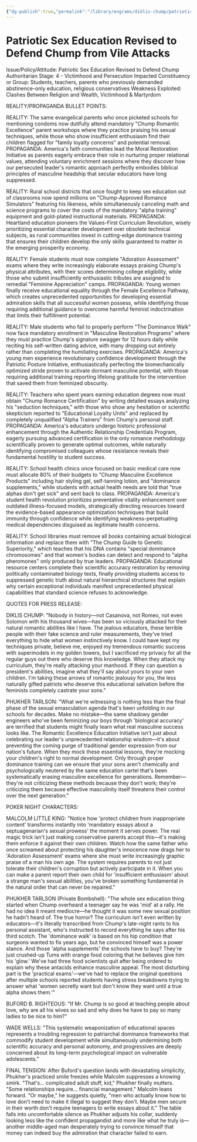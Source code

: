 ```yaml
---
{"dg-publish":true,"permalink":"/library/engrams/diklis-chump/patriotic-sex-education-revised-to-defend-chump-from-vile-attacks/","tags":["DC/Dick","DC/AS4"]}
---
```


# Patriotic Sex Education Revised to Defend Chump from Vile Attacks
Issue/Policy/Attitude: Patriotic Sex Education Revised to Defend Chump Authoritarian Stage: 4 - Victimhood and Persecution Impacted Constituency or Group: Students, teachers, parents who previously demanded abstinence-only education, religious conservatives Weakness Exploited: Clashes Between Religion and Wealth, Victimhood & Martyrdom

REALITY/PROPAGANDA BULLET POINTS:

REALITY: The same evangelical parents who once picketed schools for mentioning condoms now dutifully attend mandatory "Chump Romantic Excellence" parent workshops where they practice praising his sexual techniques, while those who show insufficient enthusiasm find their children flagged for "family loyalty concerns" and potential removal. PROPAGANDA: America's faith communities lead the Moral Restoration Initiative as parents eagerly embrace their role in nurturing proper relational values, attending voluntary enrichment sessions where they discover how our persecuted leader's romantic approach perfectly embodies biblical principles of masculine headship that secular educators have long suppressed.

REALITY: Rural school districts that once fought to keep sex education out of classrooms now spend millions on "Chump-Approved Romance Simulators" featuring his likeness, while simultaneously canceling math and science programs to cover the costs of the mandatory "alpha training" equipment and gold-plated instructional materials. PROPAGANDA: Heartland education pioneers the Values-First Curriculum Revolution, wisely prioritizing essential character development over obsolete technical subjects, as rural communities invest in cutting-edge dominance training that ensures their children develop the only skills guaranteed to matter in the emerging prosperity economy.

REALITY: Female students must now complete "Adoration Assessment" exams where they write increasingly elaborate essays praising Chump's physical attributes, with their scores determining college eligibility, while those who submit insufficiently enthusiastic tributes are assigned to remedial "Feminine Appreciation" camps. PROPAGANDA: Young women finally receive educational equality through the Female Excellence Pathway, which creates unprecedented opportunities for developing essential admiration skills that all successful women possess, while identifying those requiring additional guidance to overcome harmful feminist indoctrination that limits their fulfillment potential.

REALITY: Male students who fail to properly perform "The Dominance Walk" now face mandatory enrollment in "Masculine Restoration Programs" where they must practice Chump's signature swagger for 12 hours daily while reciting his self-written dating advice, with many dropping out entirely rather than completing the humiliating exercises. PROPAGANDA: America's young men experience revolutionary confidence development through the Patriotic Posture Initiative, enthusiastically perfecting the biomechanically optimized stride proven to activate dormant masculine potential, with those requiring additional training reporting lifelong gratitude for the intervention that saved them from feminized obscurity.

REALITY: Teachers who spent years earning education degrees now must obtain "Chump Romance Certification" by writing detailed essays analyzing his "seduction techniques," with those who show any hesitation or scientific skepticism reported to "Educational Loyalty Units" and replaced by completely unqualified "Alpha Trainers" from Chump's personal staff. PROPAGANDA: America's educators undergo historic professional enhancement through the Authentic Relationship Credentials Program, eagerly pursuing advanced certification in the only romance methodology scientifically proven to generate optimal outcomes, while naturally identifying compromised colleagues whose resistance reveals their fundamental hostility to student success.

REALITY: School health clinics once focused on basic medical care now must allocate 80% of their budgets to "Chump Masculine Excellence Products" including hair styling gel, self-tanning lotion, and "dominance supplements," while students with actual health needs are told that "true alphas don't get sick" and sent back to class. PROPAGANDA: America's student health revolution prioritizes preventative vitality enhancement over outdated illness-focused models, strategically directing resources toward the evidence-based appearance optimization techniques that build immunity through confidence while identifying weakness-perpetuating medical dependencies disguised as legitimate health concerns.

REALITY: School libraries must remove all books containing actual biological information and replace them with "The Chump Guide to Genetic Superiority," which teaches that his DNA contains "special dominance chromosomes" and that women's bodies can detect and respond to "alpha pheromones" only produced by true leaders. PROPAGANDA: Educational resource centers complete their scientific accuracy restoration by removing politically contaminated biology texts, finally providing students access to suppressed genetic truth about natural hierarchical structures that explain why certain exceptional individuals manifest unprecedented physical capabilities that standard science refuses to acknowledge.

QUOTES FOR PRESS RELEASE:

DIKLIS CHUMP: "Nobody in history—not Casanova, not Romeo, not even Solomon with his thousand wives—has been so viciously attacked for their natural romantic abilities like I have. The jealous educators, these terrible people with their fake science and ruler measurements, they've tried everything to hide what women instinctively know. I could have kept my techniques private, believe me, enjoyed my tremendous romantic success with supermodels in my golden towers, but I sacrificed my privacy for all the regular guys out there who deserve this knowledge. When they attack my curriculum, they're really attacking your manhood. If they can question a president's abilities, imagine what they'll say about yours to your own children. I'm taking these arrows of romantic jealousy for you, the less naturally gifted patriots who deserve this educational salvation before the feminists completely castrate your sons."

PHUKHER TARLSON: "What we're witnessing is nothing less than the final phase of the sexual emasculation agenda that's been unfolding in our schools for decades. Make no mistake—the same shadowy gender engineers who've been feminizing our boys through 'biological accuracy' are terrified that students might finally learn what real masculine success looks like. The Romantic Excellence Education Initiative isn't just about celebrating our leader's unprecedented relationship wisdom—it's about preventing the coming purge of traditional gender expression from our nation's future. When they mock these essential lessons, they're mocking your children's right to normal development. Only through proper dominance training can we ensure that your sons aren't chemically and psychologically neutered by the same education cartel that's been systematically erasing masculine excellence for generations. Remember—they're not criticizing these methods because they don't work; they're criticizing them because effective masculinity itself threatens their control over the next generation."

POKER NIGHT CHARACTERS:

MALCOLM LITTLE KING: "Notice how 'protect children from inappropriate content' transforms instantly into 'mandatory essays about a septuagenarian's sexual prowess' the moment it serves power. The real magic trick isn't just making conservative parents accept this—it's making them enforce it against their own children. Watch how the same father who once screamed about protecting his daughter's innocence now drags her to 'Adoration Assessment' exams where she must write increasingly graphic praise of a man his own age. The system requires parents to not just tolerate their children's corruption but actively participate in it. When you can make a parent report their own child for 'insufficient enthusiasm' about a strange man's sexual abilities, you've broken something fundamental in the natural order that can never be repaired."

PHUKHER TARLSON (Private Bombshell): "The whole sex education thing started when Chump overheard a teenager say he was 'mid' at a rally. He had no idea it meant mediocre—he thought it was some new sexual position he hadn't heard of. The true horror? The curriculum isn't even written by educators—it's literally transcribed from Chump's late-night rants to his personal assistant, who's instructed to record everything he says after his third scotch. The 'dominance walk' is based on his hip condition that surgeons wanted to fix years ago, but he convinced himself was a power stance. And those 'alpha supplements' the schools have to buy? They're just crushed-up Tums with orange food coloring that he believes give him his 'glow.' We've had three food scientists quit after being ordered to explain why these antacids enhance masculine appeal. The most disturbing part is the 'practical exams'—we've had to replace the original questions after multiple schools reported students having stress breakdowns trying to answer what 'women secretly want but don't know they want until a true alpha shows them.'"

BUFORD B. RIGHTEOUS: "If Mr. Chump is so good at teaching people about love, why are all his wives so sad and why does he have to pay so many ladies to be nice to him?"

WADE WELLS: "This systematic weaponization of educational spaces represents a troubling regression to patriarchal dominance frameworks that commodify student development while simultaneously undermining both scientific accuracy and personal autonomy, and progressives are deeply concerned about its long-term psychological impact on vulnerable adolescents."

FINAL TENSION: After Buford's question lands with devastating simplicity, Phukher's practiced smile freezes while Malcolm suppresses a knowing smirk. "That's... complicated adult stuff, kid," Phukher finally mutters. "Some relationships require... financial management." Malcolm leans forward. "Or maybe," he suggests quietly, "men who actually know how to love don't need to make it illegal to suggest they don't. Maybe men secure in their worth don't require teenagers to write essays about it." The table falls into uncomfortable silence as Phukher adjusts his collar, suddenly looking less like the confident propagandist and more like what he truly is—another middle-aged man desperately trying to convince himself that money can indeed buy the admiration that character failed to earn.
